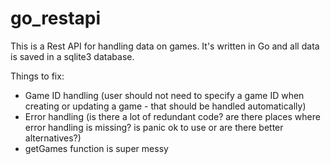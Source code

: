 # go_restapi
This is a Rest API for handling data on games. It's written in Go and all data is saved in a sqlite3 database.

Things to fix:
- Game ID handling (user should not need to specify a game ID when creating or updating a game - that should be handled automatically)
- Error handling (is there a lot of redundant code? are there places where error handling is missing? is panic ok to use or are there better alternatives?)
- getGames function is super messy
